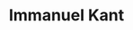 ---
title: "Immanuel Kant"
hashtag: "immanuel-kant"
born-on: 1724-04-22
died-on: 1804-02-12
layout: hashtag
tags:
  - German
  - Philosopher
  - Human Being
  - dead at the moment
---